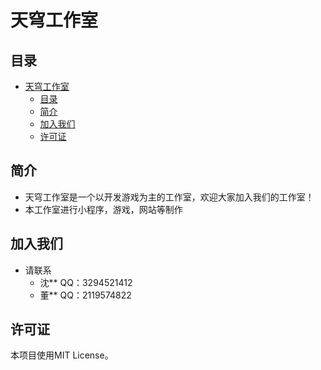 # 天穹工作室

## 目录
<!-- TOC -->
* [天穹工作室](#天穹工作室)
  * [目录](#目录)
  * [简介](#简介)
  * [加入我们](#加入我们)
  * [许可证](#许可证)
<!-- TOC -->

## 简介
- 天穹工作室是一个以开发游戏为主的工作室，欢迎大家加入我们的工作室！
- 本工作室进行小程序，游戏，网站等制作

## 加入我们
- 请联系
  - 沈**  QQ：3294521412
  - 董**  QQ：2119574822

## 许可证
本项目使用MIT License。